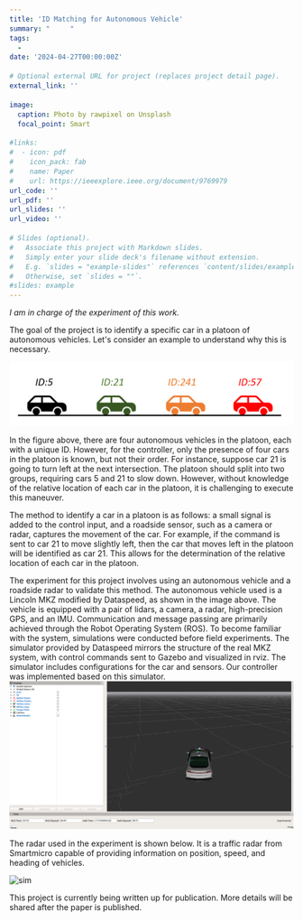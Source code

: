 ```yaml
---
title: 'ID Matching for Autonomous Vehicle'
summary: "     "
tags:
  - 
date: '2024-04-27T00:00:00Z'

# Optional external URL for project (replaces project detail page).
external_link: ''

image:
  caption: Photo by rawpixel on Unsplash
  focal_point: Smart

#links:
#  - icon: pdf
#    icon_pack: fab
#    name: Paper
#    url: https://ieeexplore.ieee.org/document/9769979
url_code: ''
url_pdf: ''
url_slides: ''
url_video: ''

# Slides (optional).
#   Associate this project with Markdown slides.
#   Simply enter your slide deck's filename without extension.
#   E.g. `slides = "example-slides"` references `content/slides/example-slides.md`.
#   Otherwise, set `slides = ""`.
#slides: example
---
```



*I am in charge of the experiment of this work.*

The goal of the project is to identify a specific car in a platoon of autonomous vehicles. Let's consider an example to understand why this is necessary.

![platoon](platoon.PNG)

In the figure above, there are four autonomous vehicles in the platoon, each with a unique ID. However, for the controller, only the presence of four cars in the platoon is known, but not their order. For instance, suppose car 21 is going to turn left at the next intersection. The platoon should split into two groups, requiring cars 5 and 21 to slow down. However, without knowledge of the relative location of each car in the platoon, it is challenging to execute this maneuver.

The method to identify a car in a platoon is as follows: a small signal is added to the control input, and a roadside sensor, such as a camera or radar, captures the movement of the car. For example, if the command is sent to car 21 to move slightly left, then the car that moves left in the platoon will be identified as car 21. This allows for the determination of the relative location of each car in the platoon.

The experiment for this project involves using an autonomous vehicle and a roadside radar to validate this method. The autonomous vehicle used is a Lincoln MKZ modified by Dataspeed, as shown in the image above. The vehicle is equipped with a pair of lidars, a camera, a radar, high-precision GPS, and an IMU. Communication and message passing are primarily achieved through the Robot Operating System (ROS). To become familiar with the system, simulations were conducted before field experiments. The simulator provided by Dataspeed mirrors the structure of the real MKZ system, with control commands sent to Gazebo and visualized in rviz. The simulator includes configurations for the car and sensors. Our controller was implemented based on this simulator.
![sim](sim.PNG)

The radar used in the experiment is shown below. It is a traffic radar from Smartmicro capable of providing information on position, speed, and heading of vehicles.

![sim](radar.PNG)

This project is currently being written up for publication. More details will be shared after the paper is published.
